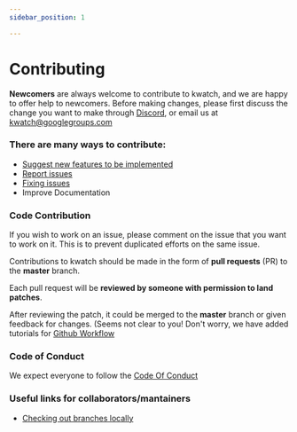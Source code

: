 ```yaml
---
sidebar_position: 1

---
```

# Contributing

**Newcomers** are always welcome to contribute to kwatch, and we are happy to offer help to newcomers.
Before making changes, please first discuss the change you want to make through [Discord](https://discord.gg/kzJszdKmJ7), or email us at [kwatch@googlegroups.com](mailto:kwatch@googlegroups.com)

### There are many ways to contribute:

+ [Suggest new features to be implemented](https://github.com/abahmed/kwatch/issues)
+ [Report issues](https://github.com/abahmed/kwatch/issues)
+ [Fixing issues](https://github.com/abahmed/kwatch/issues)
+ Improve Documentation


### Code Contribution

If you wish to work on an issue, please comment on the issue that you want to work on it. This is to prevent duplicated efforts on the same issue.


Contributions to kwatch should be made in the form of **pull requests** (PR) to the **master** branch.

Each pull request will be **reviewed by someone with permission to land patches**.

After reviewing the patch, it could be merged to the **master** branch or given feedback for changes. (Seems not clear to you! Don't worry, we have added tutorials for [Github Workflow](./GitHub-workflow)


### Code of Conduct

We expect everyone to follow the [Code Of Conduct](https://github.com/abahmed/kwatch/blob/master/CODE_OF_CONDUCT.md)

### Useful links for collaborators/mantainers

+ [Checking out branches locally](https://help.github.com/articles/checking-out-pull-requests-locally/)